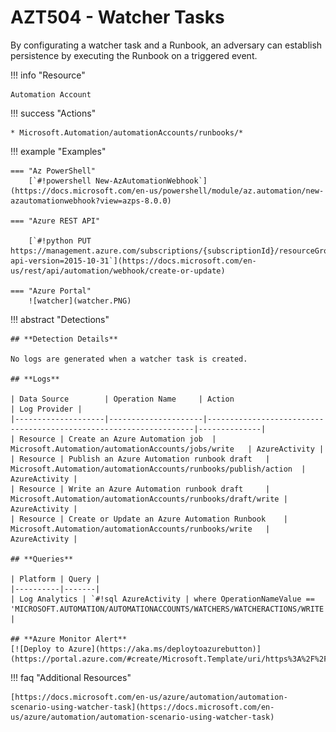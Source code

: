 # AZT504 - Watcher Tasks

By configurating a watcher task and a Runbook, an adversary can establish persistence by executing the Runbook on a triggered event.

!!! info "Resource" 

	Automation Account

!!! success "Actions" 

	* Microsoft.Automation/automationAccounts/runbooks/*

!!! example "Examples"

    === "Az PowerShell"
    	[`#!powershell New-AzAutomationWebhook`](https://docs.microsoft.com/en-us/powershell/module/az.automation/new-azautomationwebhook?view=azps-8.0.0)

	=== "Azure REST API"
	
		[`#!python PUT https://management.azure.com/subscriptions/{subscriptionId}/resourceGroups/{resourceGroupName}/providers/Microsoft.Automation/automationAccounts/{automationAccountName}/webhooks/{webhookName}?api-version=2015-10-31`](https://docs.microsoft.com/en-us/rest/api/automation/webhook/create-or-update)	

    === "Azure Portal"
    	![watcher](watcher.PNG)

!!! abstract "Detections"

	## **Detection Details**

	No logs are generated when a watcher task is created.

	## **Logs** 

    | Data Source        | Operation Name     | Action                                                            | Log Provider |
    |--------------------|---------------------|-------------------------------------------------------------------|--------------|
    | Resource | Create an Azure Automation job	 | Microsoft.Automation/automationAccounts/jobs/write	| AzureActivity |
    | Resource | Publish an Azure Automation runbook draft	 | Microsoft.Automation/automationAccounts/runbooks/publish/action	| AzureActivity |
    | Resource | Write an Azure Automation runbook draft	 | Microsoft.Automation/automationAccounts/runbooks/draft/write	| AzureActivity |
    | Resource | Create or Update an Azure Automation Runbook	 | Microsoft.Automation/automationAccounts/runbooks/write	| AzureActivity |

	## **Queries**

	| Platform | Query |
    |----------|-------|
	| Log Analytics | `#!sql AzureActivity | where OperationNameValue == 'MICROSOFT.AUTOMATION/AUTOMATIONACCOUNTS/WATCHERS/WATCHERACTIONS/WRITE'` |	
	
	## **Azure Monitor Alert**
	[![Deploy to Azure](https://aka.ms/deploytoazurebutton)](https://portal.azure.com/#create/Microsoft.Template/uri/https%3A%2F%2Fraw.githubusercontent.com%2Fmicrosoft%2FAzDetectSuite%2Fmain%2FPersistence%2FAZT504%2FAZT504.json)
	
!!! faq "Additional Resources"

	[https://docs.microsoft.com/en-us/azure/automation/automation-scenario-using-watcher-task](https://docs.microsoft.com/en-us/azure/automation/automation-scenario-using-watcher-task)